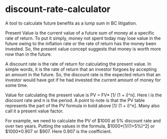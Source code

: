 # discount-rate-calculator
A tool to calculate future benefits as a lump sum in BC litigation.

Present Value is the current value of a future sum of money at a specific rate of return. To put it simply, money not spent today may lose value in the future owing to the inflation rate or the rate of return has the money been invested. So, the present value concept suggests that money is worth more now than in the future.

A discount rate is the rate of return for calculating the present value. In simple words, it is the rate of return that an investor forgoes by accepting an amount in the future. So, the discount rate is the expected return that an investor would have got if he had invested the current amount of money for some time.

Value for calculating the present value is PV = FV* [1/ (1 + i)^n]. Here i is the discount rate and n is the period. A point to note is that the PV table represents the part of the PV formula in bold above [1/ (1 + i)^n]. Many also call it a present value factor.

For example, we need to calculate the PV of $1000 at 5% discount rate and over two years. Putting the values in the formula, $1000*[1/(1+5%)^2] or $1000*0.907 or $907. Here 0.907 is the coefficient.
